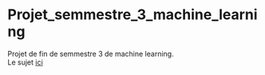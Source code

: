 # Projet_semmestre_3_machine_learning
Projet de fin de semmestre 3 de machine learning. \
Le sujet [ici](Projet-Machine-Learning-x-AIDA.pdf)
